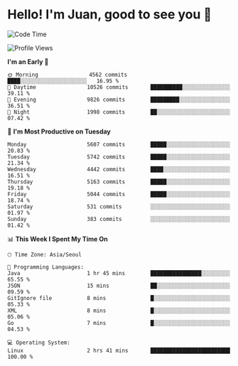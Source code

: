 # Hello! I'm Juan, good to see you 👋

<!--
**Y-k-Y/Y-k-Y** is a ✨ _special_ ✨ repository because its `README.md` (this file) appears on your GitHub profile.

Here are some ideas to get you started:

- 🔭 I’m currently working on ...
- 🌱 I’m currently learning ...
- 👯 I’m looking to collaborate on ...
- 🤔 I’m looking for help with ...
- 💬 Ask me about ...
- 📫 How to reach me: ...
- 😄 Pronouns: ...
- ⚡ Fun fact: ...
-->
<!--
![Profile views](https://gpvc.arturio.dev/Y-k-Y)

[![Omid Nikrah StackOverflow](https://github-readme-stackoverflow.vercel.app/?userID=9517076)](https://stackoverflow.com/users/9517076/i-have-10-fingers)
-->

<!--START_SECTION:waka-->
![Code Time](http://img.shields.io/badge/Code%20Time-1%2C787%20hrs%201%20min-blue)

![Profile Views](http://img.shields.io/badge/Profile%20Views-0-blue)

**I'm an Early 🐤** 

```text
🌞 Morning                4562 commits        ████░░░░░░░░░░░░░░░░░░░░░   16.95 % 
🌆 Daytime                10526 commits       ██████████░░░░░░░░░░░░░░░   39.11 % 
🌃 Evening                9826 commits        █████████░░░░░░░░░░░░░░░░   36.51 % 
🌙 Night                  1998 commits        ██░░░░░░░░░░░░░░░░░░░░░░░   07.42 % 
```
📅 **I'm Most Productive on Tuesday** 

```text
Monday                   5607 commits        █████░░░░░░░░░░░░░░░░░░░░   20.83 % 
Tuesday                  5742 commits        █████░░░░░░░░░░░░░░░░░░░░   21.34 % 
Wednesday                4442 commits        ████░░░░░░░░░░░░░░░░░░░░░   16.51 % 
Thursday                 5163 commits        █████░░░░░░░░░░░░░░░░░░░░   19.18 % 
Friday                   5044 commits        █████░░░░░░░░░░░░░░░░░░░░   18.74 % 
Saturday                 531 commits         ░░░░░░░░░░░░░░░░░░░░░░░░░   01.97 % 
Sunday                   383 commits         ░░░░░░░░░░░░░░░░░░░░░░░░░   01.42 % 
```


📊 **This Week I Spent My Time On** 

```text
🕑︎ Time Zone: Asia/Seoul

💬 Programming Languages: 
Java                     1 hr 45 mins        ████████████████░░░░░░░░░   65.55 % 
JSON                     15 mins             ██░░░░░░░░░░░░░░░░░░░░░░░   09.59 % 
GitIgnore file           8 mins              █░░░░░░░░░░░░░░░░░░░░░░░░   05.33 % 
XML                      8 mins              █░░░░░░░░░░░░░░░░░░░░░░░░   05.06 % 
Go                       7 mins              █░░░░░░░░░░░░░░░░░░░░░░░░   04.53 % 

💻 Operating System: 
Linux                    2 hrs 41 mins       █████████████████████████   100.00 % 
```


<!--END_SECTION:waka-->
